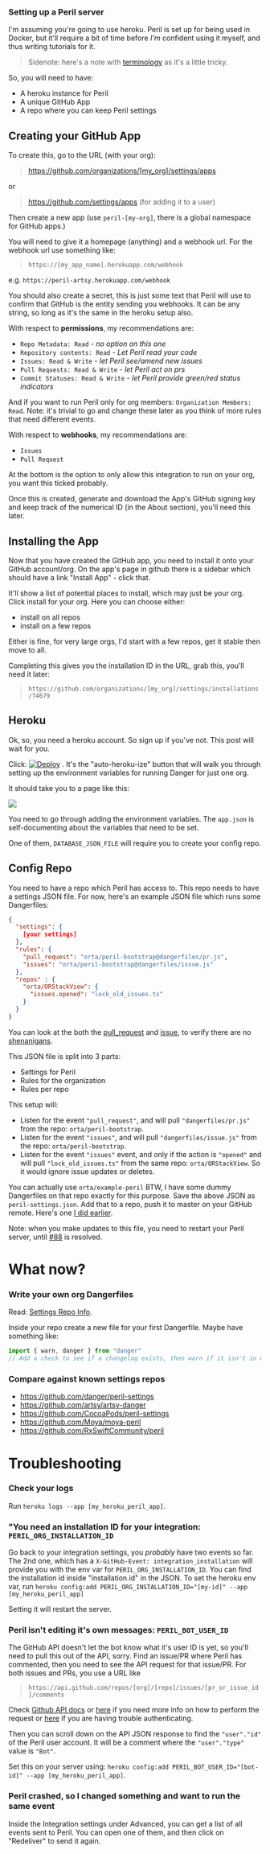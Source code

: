 ### Setting up a Peril server

I'm assuming you're going to use heroku. Peril is set up for being used in Docker, but it'll require a bit of time
before _I'm_ confident using it myself, and thus writing tutorials for it.

> Sidenote: here's a note with [terminology](./terminology.md) as it's a little tricky.

So, you will need to have:

* A heroku instance for Peril
* A unique GitHub App
* A repo where you can keep Peril settings

## Creating your GitHub App

To create this, go to the URL (with your org):

> <https://github.com/organizations/[my_org]/settings/apps>

or

> https://github.com/settings/apps (for adding it to a user)

Then create a new app (use `peril-[my-org]`, there is a global namespace for GitHub apps.)

You will need to give it a homepage (anything) and a webhook url. For the webhook url use something like:

> `https://[my_app_name].herokuapp.com/webhook`

e.g. `https://peril-artsy.herokuapp.com/webhook`

You should also create a secret, this is just some text that Peril will use to confirm that GitHub is the entity sending
you webhooks. It can be any string, so long as it's the same in the heroku setup also.

With respect to **permissions**, my recommendations are:

* `Repo Metadata: Read` - _no option on this one_
* `Repository contents: Read` - _Let Peril read your code_
* `Issues: Read & Write` - _let Peril see/amend new issues_
* `Pull Requests: Read & Write` - _let Peril act on prs_
* `Commit Statuses: Read & Write` - _let Peril provide green/red status indicators_

And if you want to run Peril only for org members: `Organization Members: Read`. Note: it's trivial to go and change
these later as you think of more rules that need different events.

With respect to **webhooks**, my recommendations are:

* `Issues`
* `Pull Request`

At the bottom is the option to only allow this integration to run on your org, you want this ticked probably.

Once this is created, generate and download the App's GitHub signing key and keep track of the numerical ID (in the
About section), you'll need this later.

## Installing the App

Now that you have created the GitHub app, you need to install it onto your GitHub account/org. On the app's page in
github there is a sidebar which should have a link "Install App" - click that.

It'll show a list of potential places to install, which may just be your org. Click install for your org. Here you can
choose either:

* install on all repos
* install on a few repos

Either is fine, for very large orgs, I'd start with a few repos, get it stable then move to all.

Completing this gives you the installation ID in the URL, grab this, you'll need it later:

> `https://github.com/organizations/[my_org]/settings/installations/74679`

## Heroku

Ok, so, you need a heroku account. So sign up if you've not. This post will wait for you.

Click:
[![Deploy](https://www.herokucdn.com/deploy/button.png)](https://heroku.com/deploy?template=https://github.com/danger/peril)
. It's the "auto-heroku-ize" button that will walk you through setting up the environment variables for running Danger
for just one org.

It should take you to a page like this:

![](images/heroku_setup.png)

You need to go through adding the environment variables. The `app.json` is self-documenting about the variables that
need to be set.

One of them, `DATABASE_JSON_FILE` will require you to create your config repo.

## Config Repo

You need to have a repo which Peril has access to. This repo needs to have a settings JSON file. For now, here's an
example JSON file which runs some Dangerfiles:

```json
{
  "settings": {
    [your settings]
  },
  "rules": {
    "pull_request": "orta/peril-bootstrap@dangerfiles/pr.js",
    "issues": "orta/peril-bootstrap@dangerfiles/issue.js"
  },
  "repos" : {
    "orta/ORStackView": {
      "issues.opened": "lock_old_issues.ts"
    }
  }
}
```

You can look at the both the [pull_request](https://github.com/orta/peril-bootstrap/blob/master/dangerfiles/pr.js) and
[issue](https://github.com/orta/peril-bootstrap/blob/master/dangerfiles/issue.js), to verify there are no
[shenanigans](https://www.merriam-webster.com/dictionary/shenanigan).

This JSON file is split into 3 parts:

* Settings for Peril
* Rules for the organization
* Rules per repo

This setup will:

* Listen for the event `"pull_request"`, and will pull `"dangerfiles/pr.js"` from the repo: `orta/peril-bootstrap`.
* Listen for the event `"issues"`, and will pull `"dangerfiles/issue.js"` from the repo: `orta/peril-bootstrap`.
* Listen for the event `"issues"` event, and only if the action is `"opened"` and will pull `"lock_old_issues.ts"` from
  the same repo: `orta/ORStackView`. So it would ignore issue updates or deletes.

You can actually use `orta/example-peril` BTW, I have some dummy Dangerfiles on that repo exactly for this purpose. Save
the above JSON as `peril-settings.json`. Add that to a repo, push it to master on your GitHub remote. Here's one [I did
earlier](https://github.com/artsy/artsy-danger/commit/03a1745b1f9f83fc2367ed6cdc72dee3f466b75f).

Note: when you make updates to this file, you need to restart your Peril server, until
[#88](https://github.com/danger/peril/issues/88) is resolved.

# What now?

### Write your own org Dangerfiles

Read: [Settings Repo Info](settings_repo_info.md).

Inside your repo create a new file for your first Dangerfile. Maybe have something like:

```js
import { warn, danger } from "danger"
// Add a check to see if a changelog exists, then warn if it isn't in modified etc
```

### Compare against known settings repos

* <https://github.com/danger/peril-settings>
* <https://github.com/artsy/artsy-danger>
* <https://github.com/CocoaPods/peril-settings>
* <https://github.com/Moya/moya-peril>
* <https://github.com/RxSwiftCommunity/peril>

# Troubleshooting

### Check your logs

Run `heroku logs --app [my_heroku_peril_app]`.

### "You need an installation ID for your integration: `PERIL_ORG_INSTALLATION_ID`

Go back to your integration settings, you _probably_ have two events so far. The 2nd one, which has a `X-GitHub-Event:
integration_installation` will provide you with the env var for `PERIL_ORG_INSTALLATION_ID`. You can find the
installation id inside "installation.id" in the JSON. To set the heroku env var, run `heroku config:add
PERIL_ORG_INSTALLATION_ID="[my-id]" --app [my_heroku_peril_app]`

Setting it will restart the server.

### Peril isn't editing it's own messages: `PERIL_BOT_USER_ID`

The GitHub API doesn't let the bot know what it's user ID is yet, so you'll need to pull this out of the API, sorry.
Find an issue/PR where Peril has commented, then you need to see the API request for that issue/PR. For both issues and
PRs, you use a URL like

> `https://api.github.com/repos/[org]/[repo]/issues/[pr_or_issue_id]/comments`

Check [Github API docs](https://developer.github.com/v3/issues/comments/#list-comments-on-an-issue) or
[here](https://platform.github.community/t/obtaining-the-id-of-the-bot-user/2076/5) if you need more info on how to
perform the request or [here](https://developer.github.com/v3/auth/#basic-authentication) if you are having trouble
authenticating.

Then you can scroll down on the API JSON response to find the `"user"."id"` of the Peril user account. It will be a
comment where the `"user"."type"` value is `"Bot"`.

Set this on your server using: `heroku config:add PERIL_BOT_USER_ID="[bot-id]" --app [my_heroku_peril_app]`.

### Peril crashed, so I changed something and want to run the same event

Inside the Integration settings under Advanced, you can get a list of all events sent to Peril. You can open one of
them, and then click on "Redeliver" to send it again.
